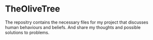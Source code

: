 # TheOliveTree
The repositry contains the necessary files for my project that discusses human behaviours and beliefs. And share my thoughts and possible solutions to problems.

